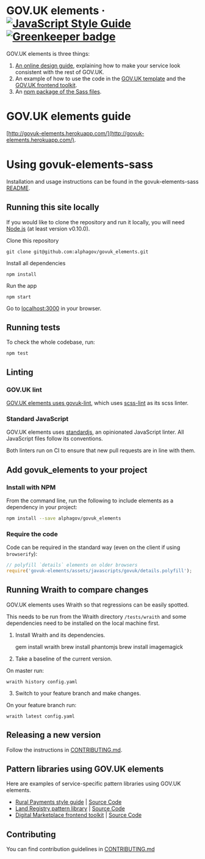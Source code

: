 GOV.UK elements ·
[![JavaScript Style Guide](https://img.shields.io/badge/code_style-standard-brightgreen.svg)](https://standardjs.com)
[![Greenkeeper badge](https://badges.greenkeeper.io/alphagov/govuk_elements.svg)](https://greenkeeper.io/)
===============

GOV.UK elements is three things:

1. [An online design guide](http://govuk-elements.herokuapp.com/), explaining how to make your service look consistent with the rest of GOV.UK.
2. An example of how to use the code in the [GOV.UK template](https://github.com/alphagov/govuk_template) and the [GOV.UK frontend toolkit](https://github.com/alphagov/govuk_frontend_toolkit).
3. An [npm package of the Sass files](https://www.npmjs.com/package/govuk-elements-sass).

# GOV.UK elements guide

[http://govuk-elements.herokuapp.com/](http://govuk-elements.herokuapp.com/).

# Using govuk-elements-sass

Installation and usage instructions can be found in the govuk-elements-sass [README](https://github.com/alphagov/govuk_elements/blob/master/packages/govuk-elements-sass/README.md).

## Running this site locally

If you would like to clone the repository and run it locally,
you will need [Node.js](http://nodejs.org/) (at least version v0.10.0).

Clone this repository

    git clone git@github.com:alphagov/govuk_elements.git


Install all dependencies

    npm install


Run the app

    npm start

Go to [localhost:3000](http://localhost:3000) in your browser.


## Running tests

To check the whole codebase, run:

    npm test

## Linting

### GOV.UK lint
[GOV.UK elements uses govuk-lint](https://github.com/alphagov/govuk-lint#sass), which uses [scss-lint](https://github.com/brigade/scss-lint) as its scss linter.

### Standard JavaScript
GOV.UK elements uses [standardjs](http://standardjs.com/), an opinionated JavaScript linter. All JavaScript files follow its conventions.

Both linters run on CI to ensure that new pull requests are in line with them.


## Add govuk_elements to your project

### Install with NPM
From the command line, run the following to include elements as a dependency in your project:
```bash
npm install --save alphagov/govuk_elements
```

### Require the code
Code can be required in the standard way (even on the client if using `browserify`):
```javascript
// polyfill `details` elements on older browsers
require('govuk-elements/assets/javascripts/govuk/details.polyfill');
```


## Running Wraith to compare changes

GOV.UK elements uses Wraith so that regressions can be easily spotted.

This needs to be run from the Wraith directory `/tests/wraith` and some dependencies need to be installed on the local machine first.

1. Install Wraith and its dependencies.

    gem install wraith
    brew install phantomjs
    brew install imagemagick

2. Take a baseline of the current version.

On master run:

    wraith history config.yaml


3. Switch to your feature branch and make changes.

On your feature branch run:

    wraith latest config.yaml

## Releasing a new version

Follow the instructions in [CONTRIBUTING.md](https://github.com/alphagov/govuk_elements/blob/master/CONTRIBUTING.md).

## Pattern libraries using GOV.UK elements

Here are examples of service-specific pattern libraries using GOV.UK elements.

* [Rural Payments style guide](http://rural-payments-styleguide.herokuapp.com) | [Source Code](https://github.com/Defra/rural-payments-styleguide/)
* [Land Registry pattern library](http://land-registry-elements.herokuapp.com) | [Source Code](https://github.com/LandRegistry/land-registry-elements)
* [Digital Marketplace frontend toolkit](http://alphagov.github.io/digitalmarketplace-frontend-toolkit/) | [Source Code](https://github.com/alphagov/digitalmarketplace-frontend-toolkit)


## Contributing

You can find contribution guidelines in [CONTRIBUTING.md](https://github.com/alphagov/govuk_elements/blob/master/CONTRIBUTING.md)
